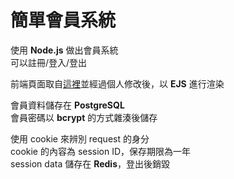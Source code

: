 # 簡單會員系統

使用 **Node.js** 做出會員系統  
可以註冊/登入/登出

前端頁面取自[這裡](https://codyhouse.co/gem/loginsignup-modal-window/)並經過個人修改後，以 **EJS** 進行渲染

會員資料儲存在 **PostgreSQL**  
會員密碼以 **bcrypt** 的方式雜湊後儲存

使用 cookie 來辨別 request 的身分  
cookie 的內容為 session ID，保存期限為一年  
session data 儲存在 **Redis**，登出後銷毀
